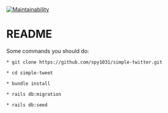 [![Maintainability](https://api.codeclimate.com/v1/badges/c0609ce113878eab620c/maintainability)](https://codeclimate.com/github/ALPHACamp/simple-twitter-workspace/maintainability)

# README


Some commands you should do:

```
* git clone https://github.com/spy1031/simple-twitter.git

* cd simple-tweet

* bundle install

* rails db:migration

* rails db:seed


```
